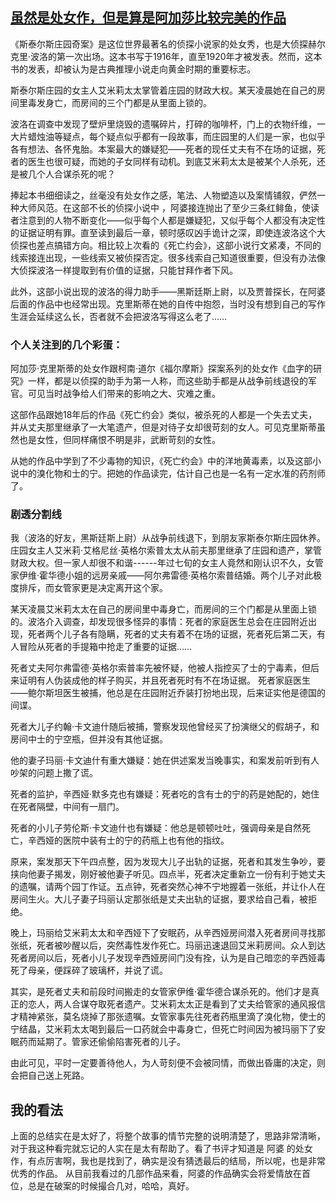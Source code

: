 ## [虽然是处女作，但是算是阿加莎比较完美的作品](https://book.douban.com/review/6711632/)
《斯泰尔斯庄园奇案》是这位世界最著名的侦探小说家的处女秀，也是大侦探赫尔克里·波洛的第一次出场。这本书写于1916年，直至1920年才被发表。然而，这本书的发表，却被认为是古典推理小说走向黄金时期的重要标志。

斯泰尔斯庄园的女主人艾米莉太太掌管着庄园的财政大权。某天凌晨她在自己的房间里毒发身亡，而房间的三个门都是从里面上锁的。

波洛在调查中发现了壁炉里烧毁的遗嘱碎片，打碎的咖啡杯，门上的衣物纤维，一大片蜡烛油等疑点，每个疑点似乎都有一段故事，而庄园里的人们是一家，也似乎各有想法、各怀鬼胎。本案最大的嫌疑犯——死者的现任丈夫有不在场的证据，死者的医生也很可疑，而她的子女同样有动机。到底艾米莉太太是被某个人杀死，还是被几个人合谋杀死的呢？
  
捧起本书细细读之，丝毫没有处女作之感，笔法、人物塑造以及案情铺叙，俨然一种大师风范。在这部不长的侦探小说中 ，阿婆接连抛出了至少三条红鲱鱼，使读者注意到的人物不断变化——似乎每个人都是嫌疑犯，又似乎每个人都没有决定性的证据证明有罪。直至读到最后一章，顿时感叹凶手诡计之深，即使连波洛这个大侦探也差点搞错方向。相比较上次看的《死亡约会》，这部小说行文紧凑，不同的线索接连出现，一些线索又被侦探否定。很多线索自己知道很重要，但没有办法像大侦探波洛一样提取到有价值的证据，只能甘拜作者下风。

此外，这部小说出现的波洛的得力助手——黑斯廷斯上尉，以及贾普探长，在阿婆后面的作品中也经常出现。克里斯蒂在她的自传中抱怨，当时没有想到自己的写作生涯会延续这么长，否者就不会把波洛写得这么老了……
 
### 个人关注到的几个彩蛋：
阿加莎·克里斯蒂的处女作跟柯南·道尔《福尔摩斯》探案系列的处女作《血字的研究》一样，都是以侦探的助手为第一人称，而这些助手都是从战争前线退役的军官。可见当时战争给人们带来的影响之大、灾难之重。

这部作品跟她18年后的作品《死亡约会》类似，被杀死的人都是一个失去丈夫，并从丈夫那里继承了一大笔遗产，但是对待子女却很苛刻的女人。可见克里斯蒂虽然也是女性，但同样痛恨不明是非，武断苛刻的女性。

从她的作品中学到了不少毒物的知识，《死亡约会》中的洋地黄毒素，以及这部小说中的溴化物和士的宁。把她的作品读完，估计自己也是一名有一定水准的药剂师了。

 
### 剧透分割线

我（波洛的好友，黑斯廷斯上尉）从战争前线退下，到朋友家斯泰尔斯庄园休养。庄园女主人艾米莉·艾格尼丝·英格尔索普太太从前夫那里继承了庄园和遗产，掌管财政大权。但一家人却很不和谐------年过七旬的女主人竟然和刚认识不久，女管家伊维·霍华德小姐的远房亲戚——阿尔弗雷德·英格尔索普结婚。两个儿子对此极度排斥，而女管家更是决定离开这个家。

某天凌晨艾米莉太太在自己的房间里中毒身亡，而房间的三个门都是从里面上锁的。波洛介入调查，却发现很多怪异的事情：死者的家庭医生总会在庄园附近出现，死者两个儿子各有隐瞒，死者的丈夫有着不在场的证据，死者死后第二天，有人冒险从死者的手提箱中抢走了重要的证据……
      
死者丈夫阿尔弗雷德·英格尔索普率先被怀疑，他被人指控买了士的宁毒素，但后来证明有人伪装成他的样子购买，并且死者死时有不在场证据。
死者家庭医生——鲍尔斯坦医生被捕，他总是在庄园附近乔装打扮地出现，后来证实他是德国的间谍。

死者大儿子约翰·卡文迪什随后被捕，警察发现他曾经买了扮演继父的假胡子，和房间中士的宁空瓶，但并没有其他证据。

他的妻子玛丽·卡文迪什有重大嫌疑：她在供述案发当晚事实，和案发前听到有人吵架的问题上撒了谎。

死者的监护，辛西娅·默多克也有嫌疑：死者吃的含有士的宁的药是她配的，她住在死者隔壁，中间有一扇门。

死者的小儿子劳伦斯·卡文迪什也有嫌疑：他总是顿顿吐吐，强调母亲是自然死亡，辛西娅的医院中装有士的宁的药瓶上也有他的指纹。

原来，案发那天下午四点整，因为发现大儿子出轨的证据，死者和其发生争吵，要挟向他妻子揭发，刚好被他妻子听见。四点半，死者决定重新立一份有利于她丈夫的遗嘱，请两个园丁作证。五点钟，死者突然心神不宁地握着一张纸，并让仆人在房间生火。大儿子妻子玛丽认定那张纸是丈夫出轨的证据，要求给自己看，被拒绝。

晚上，玛丽给艾米莉太太和辛西娅下了安眠药，从辛西娅房间潜入死者房间寻找那张纸，死者被吵醒以后，突然毒性发作死亡。玛丽迅速退回艾米莉房间。众人到达死者房间以后，死者小儿子发现辛西娅房间门没有拴，认为是自己暗恋的辛西娅毒死了母亲，便踩碎了玻璃杯，并说了谎。

其实，是死者丈夫和前段时间搬走的女管家伊维·霍华德合谋杀死的。他们才是真正的恋人，两人合谋夺取死者遗产。艾米莉太太正是看到了丈夫给管家的通风报信才精神紧张，莫名烧掉了那张遗嘱。女管家事先往死者药瓶里滴了溴化物，使士的宁结晶，艾米莉太太喝到最后一口药就会中毒身亡，但死亡时间因为被玛丽下了安眠药而延期了。管家还偷偷陷害死者的儿子。

由此可见，平时一定要善待他人，为人苛刻便不会被同情，而做出昏庸的决定，则会把自己送上死路。

## 我的看法
上面的总结实在是太好了，将整个故事的情节完整的说明清楚了，思路非常清晰，对于我这种看完就忘记的人实在是太有帮助了。看了书评才知道是 阿婆 的处女作，有点厉害啊，我也是找到了，确实是没有猜透最后的结局，所以呢，也是非常优秀的作品。
从目前我看过的几部作品来看，阿婆的作品确实会将爱情放在首位，总是在破案的时候撮合几对，哈哈，真好。
